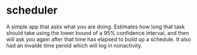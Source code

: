 # scheduler
A simple app that asks what you are doing. Estimates how long that task should take using the lower bound of a 95% confidence interval, and then will ask you again after that time has elapsed to build up a schedule. It also had an invalde time peroid which will log in nonactivity.
